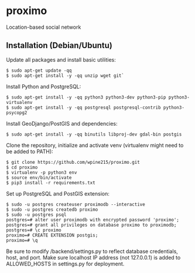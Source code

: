 # proximo
Location-based social network

## Installation (Debian/Ubuntu)
Update all packages and install basic utilities:

    $ sudo apt-get update -qq
    $ sudo apt-get install -y -qq unzip wget git`

Install Python and PostgreSQL:

    $ sudo apt-get install -y -qq python3 python3-dev python3-pip python3-virtualenv
    $ sudo apt-get install -y -qq postgresql postgresql-contrib python3-psycopg2

Install GeoDjango/PostGIS and dependencies:

    $ sudo apt-get install -y -qq binutils libproj-dev gdal-bin postgis

Clone the repository, initialize and activate venv (virtualenv might need to be added to PATH):

    $ git clone https://github.com/wpine215/proximo.git
    $ cd proximo
    $ virtualenv -p python3 env
    $ source env/bin/activate
    $ pip3 install -r requirements.txt

Set up PostgreSQL and PostGIS extension:

    $ sudo -u postgres createuser proximodb --interactive
    $ sudo -u postgres createdb proximo
    $ sudo -u postgres psql
    postgres=# alter user proximodb with encrypted password 'proximo';
    postgres=# grant all privileges on database proximo to proximodb;
    postgres=# \c proximo
    proximo=# CREATE EXTENSION postgis;
    proximo=# \q
    
Be sure to modify /backend/settings.py to reflect database credentials, host, and port.
Make sure localhost IP address (not 127.0.0.1) is added to ALLOWED_HOSTS in settings.py for deployment.
